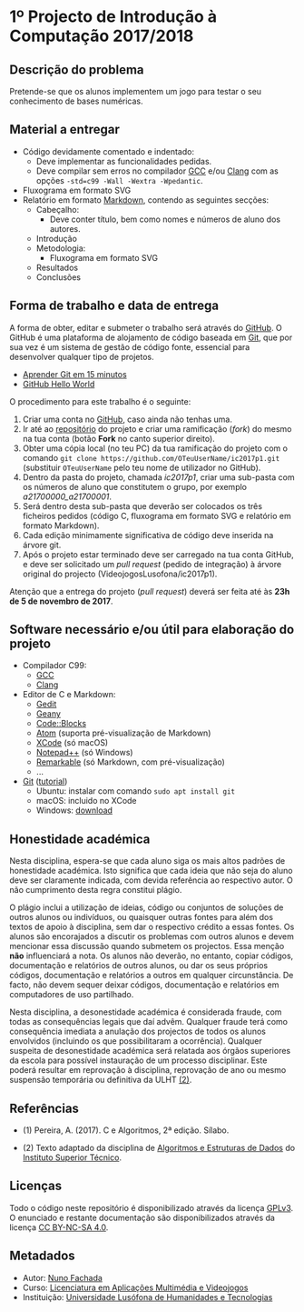 <!--
1º Projecto de Introdução à Computação 2017/2018 (c) by Nuno Fachada

1º Projecto de Introdução à Computação 2017/2018 is licensed under a
Creative Commons Attribution-NonCommercial-ShareAlike 4.0 International License.

You should have received a copy of the license along with this
work. If not, see <http://creativecommons.org/licenses/by-nc-sa/4.0/>.
-->

# 1º Projecto de Introdução à Computação 2017/2018

## Descrição do problema

Pretende-se que os alunos implementem um jogo para testar o seu conhecimento de bases numéricas.

## Material a entregar

* Código devidamente comentado e indentado:
    - Deve implementar as funcionalidades pedidas.
    - Deve compilar sem erros no compilador [GCC] e/ou [Clang] com as opções
      `-std=c99 -Wall -Wextra -Wpedantic`.
* Fluxograma em formato SVG
* Relatório em formato [Markdown], contendo as seguintes secções:
    - Cabeçalho:
        - Deve conter título, bem como nomes e números de aluno dos autores.
    - Introdução
    - Metodologia:
        * Fluxograma em formato SVG
    - Resultados
    - Conclusões

## Forma de trabalho e data de entrega

A forma de obter, editar e submeter o trabalho será através do [GitHub]. O GitHub é uma plataforma de alojamento de código baseada em [Git], que por sua vez é um sistema de gestão de código fonte, essencial para desenvolver qualquer tipo de projetos.

* [Aprender Git em 15 minutos][git-tutorial]
* [GitHub Hello World](https://guides.github.com/activities/hello-world/)

O procedimento para este trabalho é o seguinte:

1. Criar uma conta no [GitHub](https://github.com/join), caso ainda não tenhas uma.
2. Ir até ao [repositório] do projeto e criar uma ramificação  (*fork*) do mesmo na tua conta (botão **Fork** no canto superior direito).
3. Obter uma cópia local (no teu PC) da tua ramificação do projeto com o comando `git clone https://github.com/OTeuUserName/ic2017p1.git` (substituir `OTeuUserName` pelo teu nome de utilizador no GitHub).
4. Dentro da pasta do projeto, chamada *ic2017p1*, criar uma sub-pasta com os números de aluno que constitutem o grupo, por exemplo *a21700000_a21700001*.
5. Será dentro desta sub-pasta que deverão ser colocados os três ficheiros pedidos (código C, fluxograma em formato SVG e relatório em formato Markdown).
6. Cada edição minimamente significativa de código deve inserida na árvore git.
7. Após o projeto estar terminado deve ser carregado na tua conta GitHub, e deve ser solicitado um *pull request* (pedido de integração)  à árvore original do projecto (VideojogosLusofona/ic2017p1).

Atenção que a entrega do projeto (*pull request*) deverá ser feita até às **23h de 5 de novembro de 2017**.

## Software necessário e/ou útil para elaboração do projeto

* Compilador C99:
    - [GCC]
    - [Clang]
* Editor de C e Markdown:
    - [Gedit]
    - [Geany]
    - [Code::Blocks]
    - [Atom] (suporta pré-visualização de Markdown)
    - [XCode] (só macOS)
    - [Notepad++] (só Windows)
    - [Remarkable] (só Markdown, com  pré-visualização)
    - ...
* [Git] ([tutorial](https://try.github.io/levels/1/challenges/1))
    - Ubuntu: instalar com comando `sudo apt install git`
    - macOS: incluido no XCode
    - Windows: [download](https://git-scm.com/download/win)

## Honestidade académica

Nesta disciplina, espera-se que cada aluno siga os mais altos padrões de
honestidade académica. Isto significa que cada ideia que não seja do
aluno deve ser claramente indicada, com devida referência ao respectivo
autor. O não cumprimento desta regra constitui plágio.

O plágio inclui a utilização de ideias, código ou conjuntos de soluções
de outros alunos ou indivíduos, ou quaisquer outras fontes para além
dos textos de apoio à disciplina, sem dar o respectivo crédito a essas
fontes. Os alunos são encorajados a discutir os problemas com outros
alunos e devem mencionar essa discussão quando submetem os projectos.
Essa menção **não** influenciará a nota. Os alunos não deverão, no
entanto, copiar códigos, documentação e relatórios de outros alunos, ou dar os
seus próprios códigos, documentação e relatórios a outros em qualquer
circunstância. De facto, não devem sequer deixar códigos, documentação e
relatórios em computadores de uso partilhado. 

Nesta disciplina, a desonestidade académica é considerada fraude, com
todas as consequências legais que daí advêm. Qualquer fraude terá como
consequência imediata a anulação dos projectos de todos os alunos envolvidos
(incluindo os que possibilitaram a ocorrência). Qualquer suspeita de
desonestidade académica será relatada aos órgãos superiores da escola
para possível instauração de um processo disciplinar. Este poderá
resultar em reprovação à disciplina, reprovação de ano ou mesmo
suspensão temporária ou definitiva da ULHT [(2)](#ref2).

## Referências

<a name="ref1"></a>

* (1) Pereira, A. (2017). C e Algoritmos, 2ª edição. Sílabo.

<a name="ref2"></a>

* (2)  Texto adaptado da disciplina de	[Algoritmos e Estruturas de Dados][aed] do [Instituto Superior Técnico][ist].

## Licenças

Todo o código neste repositório é disponibilizado através da licença [GPLv3].
O enunciado e restante documentação são disponibilizados através da licença [CC BY-NC-SA 4.0].

## Metadados

* Autor: [Nuno Fachada]
* Curso:  [Licenciatura em Aplicações Multimédia e Videojogos][lamv]
* Instituição: [Universidade Lusófona de Humanidades e Tecnologias][ULHT]



[GPLv3]:https://www.gnu.org/licenses/gpl-3.0.en.html
[CC BY-NC-SA 4.0]:https://creativecommons.org/licenses/by-nc-sa/4.0/
[lamv]:https://www.ulusofona.pt/licenciatura/aplicacoes-multimedia-e-videojogos
[Nuno Fachada]:https://github.com/fakenmc
[ULHT ]:https://www.ulusofona.pt/
[aed]:https://fenix.tecnico.ulisboa.pt/disciplinas/AED-2/2009-2010/2-semestre/honestidade-academica
[ist]:https://tecnico.ulisboa.pt/pt/
 [Markdown]:https://guides.github.com/features/mastering-markdown/
 [GCC]:https://gcc.gnu.org/
 [Clang]:https://clang.llvm.org/
[Gedit]:https://wiki.gnome.org/Apps/Gedit
[Geany]:https://www.geany.org/
[Code::Blocks]:http://www.codeblocks.org/
[Atom]:https://atom.io/
[XCode]:https://developer.apple.com/xcode/
[Notepad++]:https://notepad-plus-plus.org/
[Remarkable]:https://remarkableapp.github.io/
[Git]:https://git-scm.com/
[repositório]:https://github.com/VideojogosLusofona/ic2017p1
[GitHub]:https://github.com/
[git-tutorial]:https://try.github.io/levels/1/challenges/1
